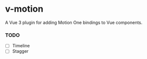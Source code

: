 # v-motion

A Vue 3 plugin for adding Motion One bindings to Vue components.

### TODO
- [ ] Timeline
- [ ] Stagger